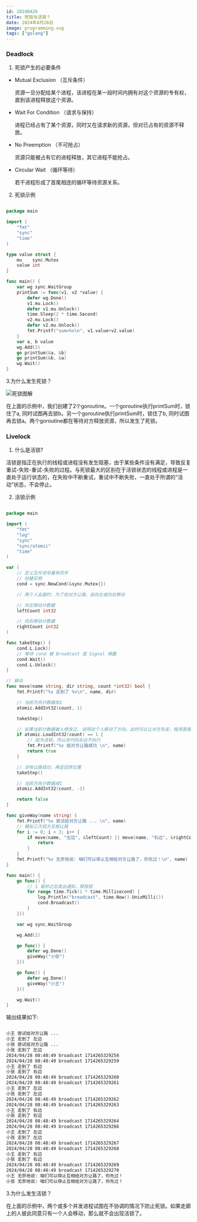 ```yaml
---
id: 20240426
title: 死锁与活锁？
date: 2024年4月26日
image: programming.svg
tags: ["golang"]
---
```



### Deadlock

1. 死锁产生的必要条件

- Mutual Exclusion （互斥条件）

  资源一旦分配给某个进程，该进程在某一段时间内拥有对这个资源的专有权，直到该进程释放这个资源。

- Wait For Condition （请求与保持）

  进程已经占有了某个资源，同时又在请求新的资源，但对已占有的资源不释放。

- No Preemption （不可抢占）

  资源只能被占有它的进程释放，其它进程不能抢占。

- Circular Wait （循环等待）

  若干进程形成了首尾相连的循环等待资源关系。
  
2. 死锁示例

```go

package main

import (
	"fmt"
	"sync"
	"time"
)

type value struct {
	mu    sync.Mutex
	value int
}

func main() {
	var wg sync.WaitGroup
	printSum := func(v1, v2 *value) {
		defer wg.Done()
		v1.mu.Lock()
		defer v1.mu.Unlock()
		time.Sleep(2 * time.Second)
		v2.mu.Lock()
		defer v2.mu.Unlock()
		fmt.Printf("sum=%v\n", v1.value+v2.value)
	}
	var a, b value
	wg.Add(2)
	go printSum(&a, &b)
	go printSum(&b, &a)
	wg.Wait()
}

```

3.为什么发生死锁？

![死锁图解](/20240426死锁图解.png)

在上面的示例中，我们创建了2个goroutine。一个goroutine执行printSum时，锁住了a, 同时试图再去锁b。另一个goroutine执行printSum时，锁住了b, 同时试图再去锁a。两个goroutine都在等待对方释放资源，所以发生了死锁。


### Livelock

1. 什么是活锁?

活锁是指正在执行的线程或进程没有发生阻塞，由于某些条件没有满足，导致反复重试-失败-重试-失败的过程。与死锁最大的区别在于活锁状态的线程或进程是一直处于运行状态的，在失败中不断重试，重试中不断失败，一直处于所谓的“活动”状态，不会停止。


2. 活锁示例

```go

package main

import (
	"fmt"
	"log"
	"sync"
	"sync/atomic"
	"time"
)

var (
	// 定义互斥信号量来同步
	// 创建实例
	cond = sync.NewCond(&sync.Mutex{})

	// 两个人会面时，为了给对方让路，会向左或向右移动

	// 向左移动计数器
	leftCount int32

	// 向右移动计数器
	rightCount int32
)

func takeStep() {
	cond.L.Lock()
	// 等待 cond 被 Broadcast 或 Signal 唤醒
	cond.Wait()
	cond.L.Unlock()
}

// 移动
func move(name string, dir string, count *int32) bool {
	fmt.Printf("%s 走到了 %v\n", name, dir)

	// 当前方向计数器加1
	atomic.AddInt32(count, 1)

	takeStep()

	// 如果当前计数器被人修改过, 说明这个人移动了方向，此时可以让对方先走，程序直接返回
	if atomic.LoadInt32(count) == 1 {
		// 因为活锁，所以该代码永远不执行
		fmt.Printf("%s 给对方让路成功 \n", name)
		return true
	}

	// 没有让路成功，再走回原位置
	takeStep()

	// 当前方向计数器减1
    atomic.AddInt32(count, -1)

	return false
}

func giveWay(name string) {
	fmt.Printf("%s 尝试给对方让路 ... \n", name)
	// 模拟三次双方互相让路
	for i := 0; i < 3; i++ {
		if move(name, "左边", &leftCount) || move(name, "右边", &rightCount) {
			return
		}
	}
	fmt.Printf("%v 无奈地说: 咱们可以停止互相给对方让路了，你先过！\n", name)
}

func main() {
	go func() {
		// 1 毫秒之后发出通知，释放锁
		for range time.Tick(1 * time.Millisecond) {
			log.Println("broadcast", time.Now().UnixMilli())
			cond.Broadcast()
		}
	}()

	var wg sync.WaitGroup

	wg.Add(2)

	go func() {
		defer wg.Done()
		giveWay("小张")
	}()

	go func() {
		defer wg.Done()
		giveWay("小王")
	}()

	wg.Wait()
}


```


输出结果如下:

```bash

小王 尝试给对方让路 ... 
小王 走到了 左边
小张 尝试给对方让路 ... 
小张 走到了 左边
2024/04/28 08:48:49 broadcast 1714265329258
2024/04/28 08:48:49 broadcast 1714265329259
小王 走到了 右边
小张 走到了 右边
2024/04/28 08:48:49 broadcast 1714265329260
2024/04/28 08:48:49 broadcast 1714265329261
小王 走到了 左边
小张 走到了 左边
2024/04/28 08:48:49 broadcast 1714265329262
2024/04/28 08:48:49 broadcast 1714265329263
小王 走到了 右边
小张 走到了 右边
2024/04/28 08:48:49 broadcast 1714265329264
2024/04/28 08:48:49 broadcast 1714265329266
小王 走到了 左边
小张 走到了 左边
2024/04/28 08:48:49 broadcast 1714265329267
2024/04/28 08:48:49 broadcast 1714265329268
小王 走到了 右边
小张 走到了 右边
2024/04/28 08:48:49 broadcast 1714265329269
2024/04/28 08:48:49 broadcast 1714265329270
小王 无奈地说: 咱们可以停止互相给对方让路了，你先过！
小张 无奈地说: 咱们可以停止互相给对方让路了，你先过！

```

3.为什么发生活锁？

在上面的示例中，两个或多个并发进程试图在不协调的情况下防止死锁。如果走廊上的人彼此同意只有一个人会移动，那么就不会出现活锁了。




